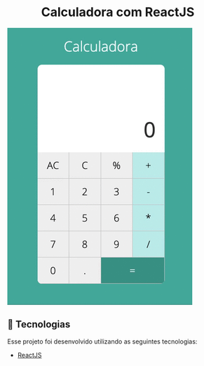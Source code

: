 
<h1 align="center">
    Calculadora com ReactJS
</h1>

![](calc.gif)

## 🚀 Tecnologias

Esse projeto foi desenvolvido utilizando as seguintes tecnologias:

- [ReactJS](https://pt-br.reactjs.org/)
